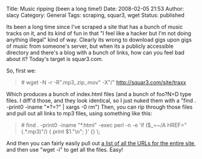 Title: Music ripping (been a long time!) 
Date: 2008-02-05 21:53
Author: slacy
Category: General
Tags: scraping, squar3, wget
Status: published

Its been a long time since I've scraped a site that has a bunch of music
tracks on it, and its kind of fun in that "I feel like a hacker but I'm
not doing anything illegal" kind of way. Clearly its wrong to download
gigs upon gigs of music from someone's server, but when its a publicly
accessible directory and there's a blog with a bunch of links, how can
you feel bad about it? Today's target is squar3.com.

So, first we:

> \# wget -N -r -R".mp3,.zip,.mov" -X"/" http://squar3.com/site/traxx

Which produces a bunch of index.html files (and a bunch of foo?N=D type
files. I diff'd those, and they look identical, so I just nuked them
with a "find . -print0 -iname "\*?=?" | xargs -0 rm") Then, you can rip
through those files and pull out all links to mp3 files, using something
like this:

> \# find . -print0 -iname "\*.html" -exec perl -n -e 'if (\$\_=\~/A
> HREF="(.\*.mp3)"/) { print \$1."\\n"; }' {} \\;

And then you can fairly easily pull out [a list of all the URLs for the
entire site](http://slacy.com/blog/wp-content/squar3.urls), and then use
"wget -i" to get all the files. Easy!

